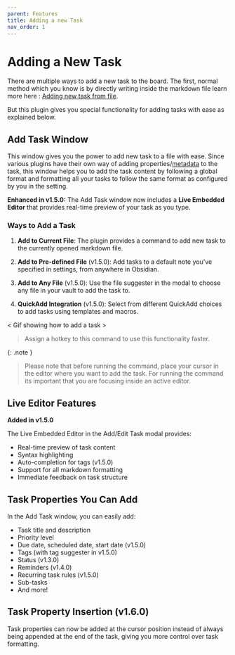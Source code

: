 ```yaml
---
parent: Features
title: Adding a new Task
nav_order: 1
---
```


# Adding a New Task

There are multiple ways to add a new task to the board. The first, normal method which you know is by directly writing inside the markdown file learn more here : [Adding new task from file](../How_To/HowToAddNewTask.md#from-file).

But this plugin gives you special functionality for adding tasks with ease as explained below.

## Add Task Window

This window gives you the power to add new task to a file with ease. Since various plugins have their own way of adding properties/[metadata](../Components/MetadataFormats.md) to the task, this window helps you to add the task content by following a global format and formatting all your tasks to follow the same format as configured by you in the setting.

**Enhanced in v1.5.0:** The Add Task window now includes a **Live Embedded Editor** that provides real-time preview of your task as you type.

### Ways to Add a Task

1. **Add to Current File**: The plugin provides a command to add new task to the currently opened markdown file.

2. **Add to Pre-defined File** (v1.5.0): Add tasks to a default note you've specified in settings, from anywhere in Obsidian.

3. **Add to Any File** (v1.5.0): Use the file suggester in the modal to choose any file in your vault to add the task to.

4. **QuickAdd Integration** (v1.5.0): Select from different QuickAdd choices to add tasks using templates and macros.

< Gif showing how to add a task >

> Assign a hotkey to this command to use this functionality faster.

{: .note }
> Please note that before running the command, place your cursor in the editor where you want to add the task. For running the command its important that you are focusing inside an active editor.

## Live Editor Features

**Added in v1.5.0**

The Live Embedded Editor in the Add/Edit Task modal provides:

- Real-time preview of task content
- Syntax highlighting
- Auto-completion for tags (v1.5.0)
- Support for all markdown formatting
- Immediate feedback on task structure

## Task Properties You Can Add

In the Add Task window, you can easily add:

- Task title and description
- Priority level
- Due date, scheduled date, start date (v1.5.0)
- Tags (with tag suggester in v1.5.0)
- Status (v1.3.0)
- Reminders (v1.4.0)
- Recurring task rules (v1.5.0)
- Sub-tasks
- And more!

## Task Property Insertion (v1.6.0)

Task properties can now be added at the cursor position instead of always being appended at the end of the task, giving you more control over task formatting.
